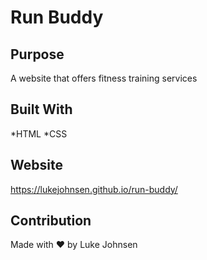 # Run Buddy

## Purpose
A website that offers fitness training services

## Built With
*HTML
*CSS

## Website
https://lukejohnsen.github.io/run-buddy/

## Contribution
Made with ❤️ by Luke Johnsen
